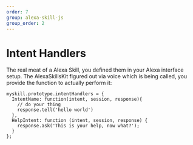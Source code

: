 ```yaml
---
order: 7
group: alexa-skill-js
group_order: 2
---
```


# Intent Handlers

The real meat of a Alexa Skill, you defined them in your Alexa interface setup. The AlexaSkillsKit figured out via voice which is being called, you provide the function to actually perform it:

```
myskill.prototype.intentHandlers = {
  IntentName: function(intent, session, response){
    // do your thing
    response.tell('hello world')
  },
  HelpIntent: function (intent, session, response) {
    response.ask('This is your help, now what?');
  }
};
```
